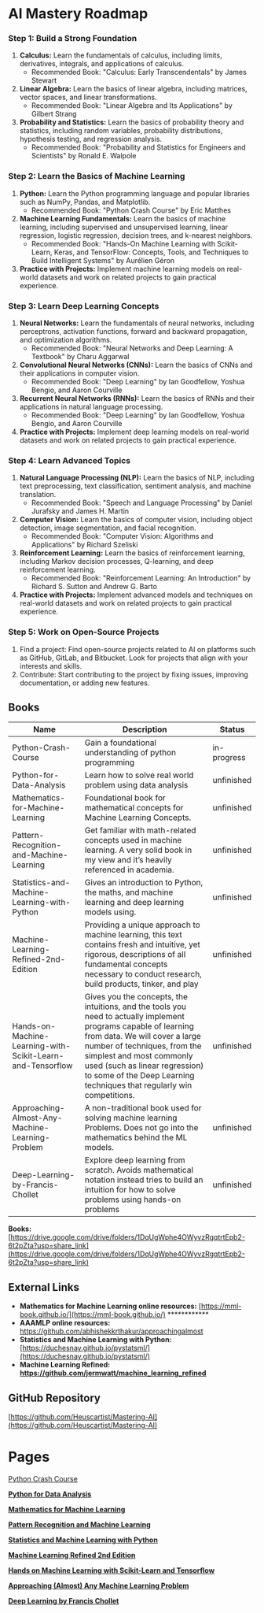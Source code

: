 # AI Mastery Roadmap

### **Step 1: Build a Strong Foundation**

1. **Calculus:** Learn the fundamentals of calculus, including limits, derivatives, integrals, and applications of calculus.
    - Recommended Book: "Calculus: Early Transcendentals" by James Stewart
2. **Linear Algebra:** Learn the basics of linear algebra, including matrices, vector spaces, and linear transformations.
    - Recommended Book: "Linear Algebra and Its Applications" by Gilbert Strang
3. **Probability and Statistics:** Learn the basics of probability theory and statistics, including random variables, probability distributions, hypothesis testing, and regression analysis.
    - Recommended Book: "Probability and Statistics for Engineers and Scientists" by Ronald E. Walpole

### **Step 2: Learn the Basics of Machine Learning**

1. **Python:** Learn the Python programming language and popular libraries such as NumPy, Pandas, and Matplotlib.
    - Recommended Book: "Python Crash Course" by Eric Matthes
2. **Machine Learning Fundamentals:** Learn the basics of machine learning, including supervised and unsupervised learning, linear regression, logistic regression, decision trees, and k-nearest neighbors.
    - Recommended Book: "Hands-On Machine Learning with Scikit-Learn, Keras, and TensorFlow: Concepts, Tools, and Techniques to Build Intelligent Systems" by Aurélien Géron
3. **Practice with Projects:** Implement machine learning models on real-world datasets and work on related projects to gain practical experience.

### **Step 3: Learn Deep Learning Concepts**

1. **Neural Networks:** Learn the fundamentals of neural networks, including perceptrons, activation functions, forward and backward propagation, and optimization algorithms.
    - Recommended Book: "Neural Networks and Deep Learning: A Textbook" by Charu Aggarwal
2. **Convolutional Neural Networks (CNNs):** Learn the basics of CNNs and their applications in computer vision.
    - Recommended Book: "Deep Learning" by Ian Goodfellow, Yoshua Bengio, and Aaron Courville
3. **Recurrent Neural Networks (RNNs):** Learn the basics of RNNs and their applications in natural language processing.
    - Recommended Book: "Deep Learning" by Ian Goodfellow, Yoshua Bengio, and Aaron Courville
4. **Practice with Projects:** Implement deep learning models on real-world datasets and work on related projects to gain practical experience.

### **Step 4: Learn Advanced Topics**

1. **Natural Language Processing (NLP):** Learn the basics of NLP, including text preprocessing, text classification, sentiment analysis, and machine translation.
    - Recommended Book: "Speech and Language Processing" by Daniel Jurafsky and James H. Martin
2. **Computer Vision:** Learn the basics of computer vision, including object detection, image segmentation, and facial recognition.
    - Recommended Book: "Computer Vision: Algorithms and Applications" by Richard Szeliski
3. **Reinforcement Learning:** Learn the basics of reinforcement learning, including Markov decision processes, Q-learning, and deep reinforcement learning.
    - Recommended Book: "Reinforcement Learning: An Introduction" by Richard S. Sutton and Andrew G. Barto
4. **Practice with Projects:** Implement advanced models and techniques on real-world datasets and work on related projects to gain practical experience.

### **Step 5: Work on Open-Source Projects**

1. Find a project: Find open-source projects related to AI on platforms such as GitHub, GitLab, and Bitbucket. Look for projects that align with your interests and skills.
2. Contribute: Start contributing to the project by fixing issues, improving documentation, or adding new features.

## Books

| Name | Description | Status |
| --- | --- | --- |
| Python-Crash-Course | Gain a foundational understanding of python programming | in-progress |
| Python-for-Data-Analysis| Learn how to solve real world problem using data analysis | unfinished |
| Mathematics-for-Machine-Learning| Foundational book for mathematical concepts for Machine Learning Concepts. | unfinished |
| Pattern-Recognition-and-Machine-Learning| Get familiar with math-related concepts used in machine learning. A very solid book in my view and it’s heavily referenced in academia.  | unfinished |
|Statistics-and-Machine-Learning-with-Python| Gives an introduction to Python, the maths, and machine learning and deep learning models using. | unfinished |
|Machine-Learning-Refined-2nd-Edition| Providing a unique approach to machine learning, this text contains fresh and intuitive, yet rigorous, descriptions of all fundamental concepts necessary to conduct research, build products, tinker, and play | unfinished |
|Hands-on-Machine-Learning-with-Scikit-Learn-and-Tensorflow| Gives you the concepts, the intuitions, and the tools you need to actually implement programs capable of learning from data. We will cover a large number of techniques, from the simplest and most commonly used (such as linear regression) to some of the Deep Learning techniques that regularly win competitions. | unfinished |
|Approaching-Almost-Any-Machine-Learning-Problem | A non-traditional book used for solving machine learning Problems. Does not go into the mathematics behind the ML models. | unfinished |
|Deep-Learning-by-Francis-Chollet | Explore deep learning from scratch. Avoids mathematical notation instead tries to build an intuition for how to solve problems using hands-on problems | unfinished |

**Books:** [https://drive.google.com/drive/folders/1DqUgWphe4OWyvzRgqtrtEpb2-6t2pZta?usp=share_link](https://drive.google.com/drive/folders/1DqUgWphe4OWyvzRgqtrtEpb2-6t2pZta?usp=share_link)

## External Links

- **Mathematics for Machine Learning online resources:** [https://mml-book.github.io/](https://mml-book.github.io/) ************
- **AAAMLP online resources:** https://github.com/abhishekkrthakur/approachingalmost
- **Statistics and Machine Learning with Python:** [https://duchesnay.github.io/pystatsml/](https://duchesnay.github.io/pystatsml/)
- **Machine Learning Refined: https://github.com/jermwatt/machine_learning_refined**

## GitHub Repository

[https://github.com/Heuscartist/Mastering-AI](https://github.com/Heuscartist/Mastering-AI)

# Pages

[Python Crash Course](https://www.notion.so/Python-Crash-Course-197b8b3423334df8bb910d88e83b8f81)

[******************************************Python for Data Analysis******************************************](https://www.notion.so/Python-for-Data-Analysis-ca2a0e082c56421bbd3371e5330c24cd)

[**Mathematics for Machine Learning**](https://www.notion.so/Mathematics-for-Machine-Learning-5f8ee10ebec8430f9f45dacb65ce72e6)

[**Pattern Recognition and Machine Learning**](https://www.notion.so/Pattern-Recognition-and-Machine-Learning-5458276c13224e22aca7b74b6495ae52)

[**Statistics and Machine Learning with Python**](https://www.notion.so/Statistics-and-Machine-Learning-with-Python-062253a48ed64b07adeb3fa632de58b5)

[**Machine Learning Refined 2nd Edition**](https://www.notion.so/Machine-Learning-Refined-2nd-Edition-4fe4b82641dc4e1286cc6023db790a79)

[**Hands on Machine Learning with Scikit-Learn and Tensorflow**](https://www.notion.so/Hands-on-Machine-Learning-with-Scikit-Learn-and-Tensorflow-756932a2a3f743ed9f1a7b8ded48c0a7)

[******************************************Approaching (Almost) Any Machine Learning Problem******************************************](https://www.notion.so/Approaching-Almost-Any-Machine-Learning-Problem-74414860c2e74dfcbc030a98641439e0)

[**Deep Learning by Francis Chollet**](https://www.notion.so/Deep-Learning-by-Francis-Chollet-31e360cfd00341d7bc156797bf22e21f)

